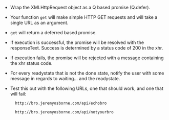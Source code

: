 * Wrap the XMLHttpRequest object as a Q based promise (Q.defer).
* Your function `get` will make simple HTTP GET requests and will take a single URL as an argument.
* `get` will return a deferred based promise.
* If execution is successful, the promise will be resolved with the responseText. Success is determined by a status code of 200 in the xhr.
* If execution fails, the promise will be rejected with a message containing the xhr status code.
* For every readystate that is not the done state, notify the user with some message in regards to waiting... and the readystate.
* Test this out with the following URLs, one that should work, and one that will fail:

        http://bro.jeremyosborne.com/api/echobro

        http://bro.jeremyosborne.com/api/notyourbro
